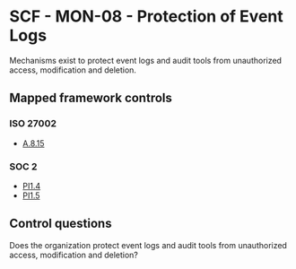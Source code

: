 # SCF - MON-08 - Protection of Event Logs
Mechanisms exist to protect event logs and audit tools from unauthorized access, modification and deletion.
## Mapped framework controls
### ISO 27002
- [A.8.15](../iso27002/a-8.md#a815)
  
### SOC 2
- [PI1.4](../soc2/pi14.md)
- [PI1.5](../soc2/pi15.md)
  
## Control questions
Does the organization protect event logs and audit tools from unauthorized access, modification and deletion?
  